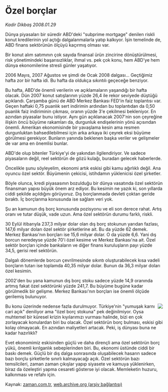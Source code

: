 # Özel borçlar

*Kadir Dikbaş 2008.01.29*

<tr><td class="metin" colspan="2" style="padding-top: 20px; padding-left: 5px; padding-right: 10px;">Dünya piyasaları bir süredir ABD'deki "subprime mortgage" denilen riskli konut kredilerinin yol açtığı dalgalanmalarla yatıp kalkıyor. İşin temelinde de, ABD finans sektörünün ölçüyü kaçırmış olması var.</td></tr><tr><td class="metin" colspan="2" style="padding-top: 20px; padding-left: 5px; padding-right: 10px;"><p>Bir konut alım satımının çok sayıda finansal ürün zincirine dönüştürülmesi, risk yönetimindeki başarısızlıklar, ihmal vs. pek çok konu, hem ABD'ye hem dünya ekonomilerine stresli günler yaşatıyor. 
<p> 2006 Mayıs, 2007 Ağustos ve şimdi de Ocak 2008 dalgası... Geçtiğimiz hafta zor bir hafta idi. Bu hafta da oldukça sıkıntılı geçeceğe benziyor. 
<p> Bu hafta, ABD'de önemli verilerin ve açıklamaların yaşandığı bir hafta olacak. Dün 2007 konut satışlarının yüzde 26,4 ile rekor seviyede düştüğü açıklandı. Çarşamba günü de ABD Merkez Bankası FED'in faiz toplantısı var. Geçen haftaki 0,75 puanlık sert indirimin ardından bu toplantıdan da 0,50 puanlık faiz indiriminin çıkması, oranın yüzde 3'e çekilmesi bekleniyor. En azından piyasalar bunu istiyor. Aynı gün açıklanacak 2007'nin son çeyreğine ilişkin öncü büyüme rakamları da, durgunluk endişelerinin yönü açısından önemli. Amerikan ekonomisinde bir yavaşlama kesin ama resmen durgunluktan bahsedilebilmesi için arka arkaya iki çeyrek eksi büyüme görülmesi gerekiyor. Bunların yanında beklenen başka veriler ve gelişmeler de var ama en önemlisi bunlar.
<p> ABD'de olup bitenler Türkiye'yi de yakından ilgilendiriyor. Ve sadece piyasaların değil, reel sektörün de gözü kulağı, buradan gelecek haberlerde. 
<p> Öncelikle şunu söyleyelim, ekonomi artık eskisi gibi kamu ağırlıklı değil. Ana oyuncu özel sektör. Büyümenin çekicisi, istihdamın yüklenicisi özel şirketler.
<p> Böyle olunca, kredi piyasasının bozulduğu bir dünya vasatında özel sektörün finansman yapısı büyük önem arz ediyor. Bu kesimin ne yazık ki, son yıllarda ciddi şekilde açıldığını görüyoruz. Dış borçlanmada devleti çoktan geride bıraktı. İç borçlanma konusunda ise sağlam veri yok.
<p> Şu an kamunun dış borç konusunda pozisyonu ve eli son derece rahat. Artış oranı ve tutar düşük, vade uzun. Ama özel sektörün durumu farklı, riskli.
<p> 30 Eylül itibarıyla 237,3 milyar dolar olan dış borç stokunun yarıdan fazlası, 147,6 milyar doları özel sektör şirketlerine ait. Bu da yüzde 62 demek. Merkez Bankası'nın borçları ise 15,6 milyar dolar. O da yüzde 6,6. Yani dış borcun neredeyse yüzde 70'i özel kesime ve Merkez Bankası'na ait. Özel sektör borçları içinde bankaların ve diğer finans kuruluşların payı yüzde 34,5, gerisi reel sektörün.
<p> Dalgalı dönemlerde borcun çevrilmesinde sıkıntı oluşturabilecek kısa vadeli borçların tutarı ise toplamda 40,35 milyar dolar. Bunun da 36,3 milyar doları özel kesimin.
<p> 2002'den bu yana kamunun dış borç stoku sadece yüzde 14,9 oranında artmış fakat özel sektörünki yüzde 241,7. Bu büyüme bugüne kadar görülmedik bir gelişme. Merkez Bankası'nın borçları ise önemli ölçüde gerilemiş bulunuyor.
<p><img align="right" border="0" src="http://web.archive.org/web/20080504091932im_/http://medya.zaman.com.tr/2008/01/29/kadir.gif"/>
<p> Bu konu üzerinde nedense fazla durulmuyor. Türkiye'nin "yumuşak karnı cari açık" deniliyor ama "özel borç stokuna" pek değinilmiyor. Oysa muhtemel bir küresel krizin kıyılarımızı vurması halinde, bizi en çok zorlayacak konulardan biri bu olacak. Özel sektörün borç bulması, eskisi gibi kolay olmayacak. En azından maliyetleri artacak. Peki, iş dünyası buna ne kadar hazırlıklı?
<p> Evet ekonomimiz eskisinden güçlü ve daha dirençli ama özel sektörün borç yükü, önemli kırılganlık sebeplerinden biri. Bu, ekonomi üstünde ciddi bir baskı demek. Güçlü bir dış dalga sonrasında oluşabilecek hasarın sadece bazı borçlu şirketlerle sınırlı kalmayacağı açık. Özel sektörün bazı temsilcileri, zaman zaman çıkışlar yapıp siyasete ve kamuya yüklenirken, biraz da özeleştiri yapma cesareti gösterse iyi olacak. Memleketin huzuru, kalkınması ve refahı için.<br/></p></p></p></p></p></p></p></p></p></p></p></p></p></td></tr>

Kaynak: [zaman.com.tr](http://zaman.com.tr/yazar.do?yazino=644312), [web.archive.org (arşiv bağlantısı)](http://web.archive.org/web/20080504091932/http://www.zaman.com.tr:80/yazar.do?yazino=644312)
